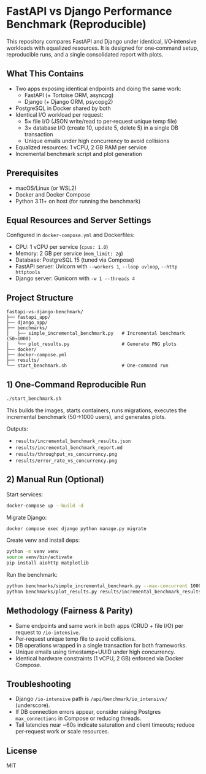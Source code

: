 # FastAPI vs Django Performance Benchmark (Reproducible)

This repository compares FastAPI and Django under identical, I/O‑intensive workloads with equalized resources. It is designed for one‑command setup, reproducible runs, and a single consolidated report with plots.

## What This Contains
- Two apps exposing identical endpoints and doing the same work:
  - FastAPI (+ Tortoise ORM, asyncpg)
  - Django (+ Django ORM, psycopg2)
- PostgreSQL in Docker shared by both
- Identical I/O workload per request:
  - 5× file I/O (JSON write/read to per‑request unique temp file)
  - 3× database I/O (create 10, update 5, delete 5) in a single DB transaction
  - Unique emails under high concurrency to avoid collisions
- Equalized resources: 1 vCPU, 2 GB RAM per service
- Incremental benchmark script and plot generation

## Prerequisites
- macOS/Linux (or WSL2)
- Docker and Docker Compose
- Python 3.11+ on host (for running the benchmark)

## Equal Resources and Server Settings
Configured in `docker-compose.yml` and Dockerfiles:
- CPU: 1 vCPU per service (`cpus: 1.0`)
- Memory: 2 GB per service (`mem_limit: 2g`)
- Database: PostgreSQL 15 (tuned via Compose)
- FastAPI server: Uvicorn with `--workers 1`, `--loop uvloop`, `--http httptools`
- Django server: Gunicorn with `-w 1 --threads 4`

## Project Structure
```
fastapi-vs-django-benchmark/
├── fastapi_app/
├── django_app/
├── benchmarks/
│   ├── simple_incremental_benchmark.py   # Incremental benchmark (50→1000)
│   └── plot_results.py                   # Generate PNG plots
├── docker/
├── docker-compose.yml
├── results/
└── start_benchmark.sh                    # One‑command run
```

## 1) One‑Command Reproducible Run
```bash
./start_benchmark.sh
```
This builds the images, starts containers, runs migrations, executes the incremental benchmark (50→1000 users), and generates plots.

Outputs:
- `results/incremental_benchmark_results.json`
- `results/incremental_benchmark_report.md`
- `results/throughput_vs_concurrency.png`
- `results/error_rate_vs_concurrency.png`

## 2) Manual Run (Optional)
Start services:
```bash
docker-compose up --build -d
```
Migrate Django:
```bash
docker compose exec django python manage.py migrate
```
Create venv and install deps:
```bash
python -m venv venv
source venv/bin/activate
pip install aiohttp matplotlib
```
Run the benchmark:
```bash
python benchmarks/simple_incremental_benchmark.py --max-concurrent 1000 --step 50 --duration 30
python benchmarks/plot_results.py results/incremental_benchmark_results.json
```

## Methodology (Fairness & Parity)
- Same endpoints and same work in both apps (CRUD + file I/O) per request to `/io-intensive`.
- Per‑request unique temp file to avoid collisions.
- DB operations wrapped in a single transaction for both frameworks.
- Unique emails using timestamp+UUID under high concurrency.
- Identical hardware constraints (1 vCPU, 2 GB) enforced via Docker Compose.

## Troubleshooting
- Django `/io-intensive` path is `/api/benchmark/io_intensive/` (underscore).
- If DB connection errors appear, consider raising Postgres `max_connections` in Compose or reducing threads.
- Tail latencies near ~60s indicate saturation and client timeouts; reduce per‑request work or scale resources.

## License
MIT

